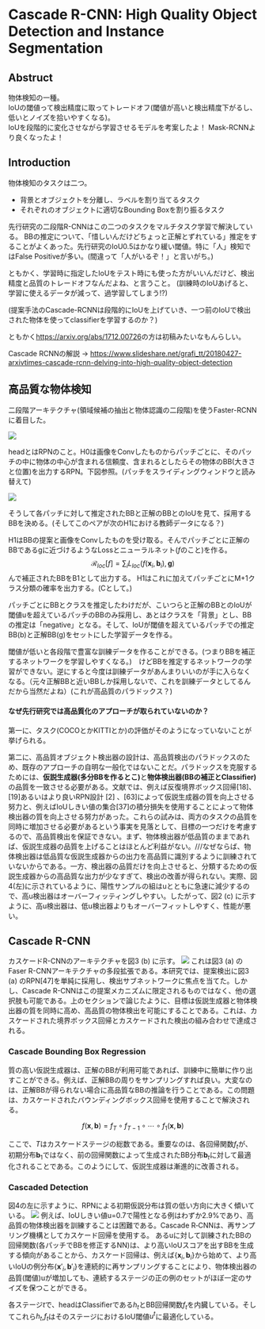 # Cascade R-CNN: High Quality Object Detection and Instance Segmentation

## Abstruct
物体検知の一種。<br>
IoUの閾値って検出精度に取ってトレードオフ(閾値が高いと検出精度下がるし、低いとノイズを拾いやすくなる)。<br>
IoUを段階的に変化させながら学習させるモデルを考案したよ！
Mask-RCNNより良くなったよ！

## Introduction
物体検知のタスクは二つ。
- 背景とオブジェクトを分離し、ラベルを割り当てるタスク
- それぞれのオブジェクトに適切なBounding Boxを割り振るタスク

先行研究の二段階R-CNNはこの二つのタスクをマルチタスク学習で解決している。
BBの推定について、「惜しいんだけどちょっと正解とずれている」推定をすることがよくあった。先行研究のIoU0.5はかなり緩い閾値。特に「人」検知ではFalse Positiveが多い。(間違って「人がいるぞ！」と言いがち。)

<!-- 「検出結果の品質」をground truthとのIoUと定義し、「検出器の品質」をIoUの閾値と定義する。 -->

ともかく、学習時に指定したIoUをテスト時にも使った方がいいんだけど、検出精度と品質のトレードオフなんだよね、と言うこと。
(訓練時のIoUあげると、学習に使えるデータが減って、過学習してしまう!?)

(提案手法のCascade-RCNNは段階的にIoUを上げていき、一つ前のIoUで検出された物体を使ってclassifierを学習するのか？)

ともかく<href>https://arxiv.org/abs/1712.00726</href>の方は初稿みたいなもんらしい。


Cascade RCNNの解説
→ <href>https://www.slideshare.net/grafi_tt/20180427-arxivtimes-cascade-rcnn-delving-into-high-quality-object-detection</href>

## 高品質な物体検知

二段階アーキテクチャ(領域候補の抽出と物体認識の二段階)を使うFaster-RCNNに着目した。

<img src='https://cdn-ak.f.st-hatena.com/images/fotolife/l/lib-arts/20191024/20191024215318.png'>


headとはRPNのこと。H0は画像をConvしたものからパッチごとに、そのパッチの中に物体の中心が含まれる信頼度、含まれるとしたらその物体のBB(大きさと位置)を出力するRPN。下図参照。(パッチをスライディングウィンドウと読み替えて)

<img src="https://drive.google.com/uc?export=view&id=1qFq6cmhp6Z-7KnRIOAszLl1IMJxS7dnA">

そうして各パッチに対して推定されたBBと正解のBBとのIoUを見て、採用するBBを決める。(そしてこのペアが次のH1における教師データになる？)

H1はBBの提案と画像をConvしたものを受け取る。そんでパッチごとに正解のBBであるgに近づけるようなLossとニューラルネット($f$のこと)を作る。
$$\mathcal{R}_{loc}[f]=\sum_iL_{loc}(f(\mathbf{x}_i,\mathbf{b}_i),\mathbf{g})$$
んで補正されたBBをB1として出力する。
H1はこれに加えてパッチごとにM+1クラス分類の確率を出力する。(Cとして。)

パッチごとにBBとクラスを推定したわけだが、こいつらと正解のBBとのIoUが閾値uを超えているパッチのBBのみ採用し、あとはクラスを「背景」とし、BBの推定は「negative」となる。そして、IoUが閾値を超えているパッチでの推定BB(b)と正解BB(g)をセットにした学習データを作る。

閾値が低いと各段階で豊富な訓練データを作ることができる。(つまりBBを補正するネットワークを学習しやすくなる。)　けどBBを推定するネットワークの学習ができない。逆にすると今度は訓練データがあんまりいいのが手に入らなくなる。（元々正解BBと近いBBしか採用しないで、これを訓練データとしてるんだから当然だよね）(これが高品質のパラドックス？)

#### なぜ先行研究では高品質化のアプローチが取られていないのか？

第一に、タスク(COCOとかKITTIとか)の評価がそのようになっていないことが挙げられる。

第二に、高品質オブジェクト検出器の設計は、高品質検出のパラドックスのため、既存のアプローチの自明な一般化ではないことだ。パラドックスを克服するためには、<strong>仮説生成器(多分BBを作るとこ)</strong>と<strong>物体検出器(BBの補正とClassifier)</strong>の品質を一致させる必要がある。文献では、例えば反復境界ボックス回帰[18]、[19]あるいはより良いRPN設計 [2] 、[63]によって仮説生成器の質を向上させる努力と、例えばIoUしきい値の集合[37]の積分損失を使用することによって物体検出器の質を向上させる努力があった。これらの試みは、両方のタスクの品質を同時に増加させる必要があるという事実を見落として、目標の一つだけを考慮するので、高品質検出を保証できない。まず、物体検出器が低品質のままであれば、仮説生成器の品質を上げることはほとんど利益がない。///なぜならば、物体検出器は低品質な仮説生成器からの出力を高品質に識別するように訓練されていないからである。一方、検出器の品質だけを向上させると、分類するための仮説生成器からの高品質な出力が少なすぎて、検出の改善が得られない。実際、図4(左)に示されているように、陽性サンプルの組はuとともに急速に減少するので、高u検出器はオーバーフィッティングしやすい。したがって、図2 (c) に示すように、高u検出器は、低u検出器よりもオーバーフィットしやすく、性能が悪い。

## Cascade R-CNN
カスケードR-CNNのアーキテクチャを図3 (b) に示す。
<img src='https://cdn-ak.f.st-hatena.com/images/fotolife/l/lib-arts/20191024/20191024215318.png'>
これは図3 (a) のFaser R-CNNアーキテクチャの多段拡張である。本研究では、提案検出に図3 (a) のRPN[47]を単純に採用し、検出サブネットワークに焦点を当てた。しかし、Cascade R-CNNはこの提案メカニズムに限定されるものではなく、他の選択肢も可能である。上のセクションで論じたように、目標は仮説生成器と物体検出器の質を同時に高め、高品質の物体検出を可能にすることである。これは、カスケードされた境界ボックス回帰とカスケードされた検出の組み合わせで達成される。

### Cascade Bounding Box Regression
質の高い仮説生成器は、正解のBBが利用可能であれば、訓練中に簡単に作り出すことができる。例えば、正解BBの周りをサンプリングすれば良い。大変なのは、正解BBが得られない場合に高品質なBBの推論を行うことである。この問題は、カスケードされたバウンディングボックス回帰を使用することで解決される。

$$f(\mathbf{x},\mathbf{b})=f_T\circ f_{T-1}\circ\cdots\circ f_1(\mathbf{x},\mathbf{b})$$

ここで、$T$はカスケードステージの総数である。重要なのは、各回帰関数$f_t$が、初期分布$\mathbf{b}_1$ではなく、前の回帰関数によって生成されたBB分布$\mathbf{b}_t$に対して最適化されることである。このようにして、仮説生成器は漸進的に改善される。

### Cascaded Detection

図4の左に示すように、RPNによる初期仮説分布は質の低い方向に大きく傾いている。
<img src='https://cdn-ak.f.st-hatena.com/images/fotolife/l/lib-arts/20191024/20191024231145.png'>
例えば、IoUしきい値u=0.7で陽性となる例はわずか2.9%であり、高品質の物体検出器を訓練することは困難である。Cascade R‐CNNは、再サンプリング機構としてカスケード回帰を使用する。
あるuに対して訓練されたBBの回帰関数(各パッチでBBを修正するNN)は、より高いIoUスコアを出すBBを生成する傾向があることから、カスケード回帰は、例えば{$\mathbf{x}_i,\mathbf{b}_i$}から始めて、より高いIoUの例分布{$\mathbf{x}'_i,\mathbf{b}'_i$}を連続的に再サンプリングすることにより、物体検出器の品質(閾値)uが増加しても、連続するステージの正の例のセットがほぼ一定のサイズを保つことができる。

各ステージ$t$で、headはClassifierである$h_t$とBB回帰関数$f_t$を内臓している。そしてこれら$h_t$,$f_t$はそのステージにおけるIoU閾値$u^t$に最適化している。